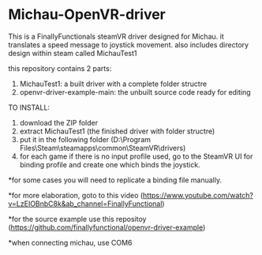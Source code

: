 # Michau-OpenVR-driver
This is a FinallyFunctionals steamVR driver designed for Michau. it translates a speed message to joystick movement.
also includes directory design within steam called MichauTest1

this repository contains 2 parts:

1. MichauTest1: a built driver with a complete folder structre
2. openvr-driver-example-main: the unbuilt source code ready for editing

TO INSTALL:

1. download the ZIP folder
2. extract MichauTest1 (the finished driver with folder structre)
3. put it in the following folder (D:\Program Files\Steam\steamapps\common\SteamVR\drivers)
4. for each game if there is no input profile used, go to the SteamVR UI for binding profile and create one which binds the joystick.

*for some cases you will need to replicate a binding file manually.

*for more elaboration, goto to this video (https://www.youtube.com/watch?v=LzEIOBnbC8k&ab_channel=FinallyFunctional)

*for the source example use this repositoy (https://github.com/finallyfunctional/openvr-driver-example)

*when connecting michau, use COM6
